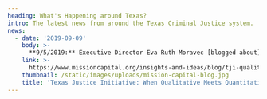```yaml
---
heading: What's Happening around Texas?
intro: The latest news from around the Texas Criminal Justice system.
news:
  - date: '2019-09-09'
    body: >-
      **9/5/2019:** Executive Director Eva Ruth Moravec [blogged about](https://www.missioncapital.org/insights-and-ideas/blog/tji-qualitative-meets-quantitative/) the powerful combination of words and data for Mission Capital, which provides resources for member nonprofit organizations. TJI then co-presented a [workshop](https://www.eventbrite.com/e/mission-meet-up-taking-a-user-centered-approach-to-data-work-tickets-69463018759) for Mission Capital members on the importance of user feedback.
    link: >-
      https://www.missioncapital.org/insights-and-ideas/blog/tji-qualitative-meets-quantitative/
    thumbnail: /static/images/uploads/mission-capital-blog.jpg
    title: 'Texas Justice Initiative: When Qualitative Meets Quantitative'
---
```


